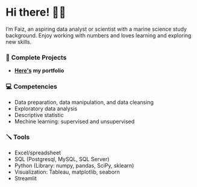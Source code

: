 # **Hi there!** 👋🏼
I’m Faiz, an aspiring data analyst or scientist with a marine science study background. Enjoy working with numbers and loves learning and exploring new skills.

### 📂 **Complete Projects**
- [**Here's**](https://github.com/faizns/Faizs-Data-Portofolio) **my portfolio**

### 💻 **Competencies**
- Data preparation, data manipulation, and data cleansing
- Exploratory data analysis
- Descriptive statistic
- Mechine learning: supervised and unsupervised

### 🪛 **Tools**
- Excel/spreadsheet
- SQL (Postgresql, MySQL, SQL Server)
- Python (Library: numpy, pandas, SciPy, sklearn)
- Visualization: Tableau, matplotlib, seaborn
- Streamlit
